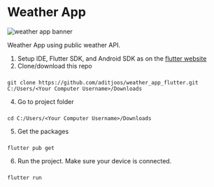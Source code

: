 # Weather App

![weather app banner](https://repository-images.githubusercontent.com/319789571/f7677492-e8e4-4ed9-8eed-52d5bc24aa70)

Weather App using public weather API.

1. Setup IDE, Flutter SDK, and Android SDK as on the [flutter website](http://flutter.dev)
2. Clone/download this repo
### 
    git clone https://github.com/aditjoos/weather_app_flutter.git C:/Users/<Your Computer Username>/Downloads 
4. Go to project folder 
###
    cd C:/Users/<Your Computer Username>/Downloads
5. Get the packages
###
    flutter pub get
6. Run the project. Make sure your device is connected.
###
    flutter run
